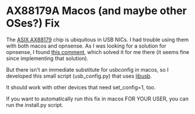 # AX88179A Macos (and maybe other OSes?) Fix

The [ASIX AX88179](https://www.asix.com.tw/en/product/USBEthernet/Super-Speed_USB_Ethernet/AX88179) chip is ubiquitous in USB NICs. I had trouble using them with both macos and opnsense. As I was looking for a solution for opnsense, I found [this comment](https://forum.opnsense.org/index.php?msg=174987), which solved it for me there (it seems fine since implementing that solution).

But there isn't an immediate substitute for usbconfig in macos, so I developed this small script (usb_config.py) that uses [libusb](https://pypi.org/project/libusb/).

It should work with other devices that need set_config=1, too.

If you want to automatically run this fix in macos FOR YOUR USER, you can run the install.py script.